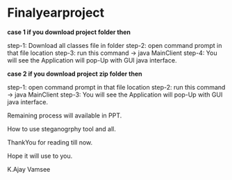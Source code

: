 # Finalyearproject

**case 1 if you download project folder then**

step-1: Download all classes file in folder 
step-2: open command prompt in that file location
step-3: run this command     ->   java MainClient
step-4: You will see the Application will pop-Up with GUI java interface.



**case 2 if you download project zip folder then**

step-1: open command prompt in that file location
step-2: run this command     ->   java MainClient
step-3: You will see the Application will pop-Up with GUI java interface.


Remaining process will available in PPT.

How to use steganogrphy tool and all.


ThankYou for reading till now.

Hope it will use to you.


K.Ajay Vamsee
